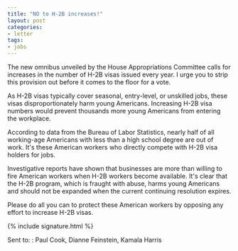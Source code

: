 ```yaml
---
title: "NO to H-2B increases!"
layout: post
categories:
- letter
tags:
- jobs
---
```


The new omnibus unveiled by the House Appropriations Committee calls for increases in the number of H-2B visas issued every year. I urge you to strip this provision out before it comes to the floor for a vote.

As H-2B visas typically cover seasonal, entry-level, or unskilled jobs, these visas disproportionately harm young Americans. Increasing H-2B visa numbers would prevent thousands more young Americans from entering the workplace.

According to data from the Bureau of Labor Statistics, nearly half of all working-age Americans with less than a high school degree are out of work. It's these American workers who directly compete with H-2B visa holders for jobs.

Investigative reports have shown that businesses are more than willing to fire American workers when H-2B workers become available. It's clear that the H-2B program, which is fraught with abuse, harms young Americans and should not be expanded when the current continuing resolution expires.

Please do all you can to protect these American workers by opposing any effort to increase H-2B visas.

{% include signature.html %}

Sent to:
: Paul Cook, Dianne Feinstein, Kamala Harris
